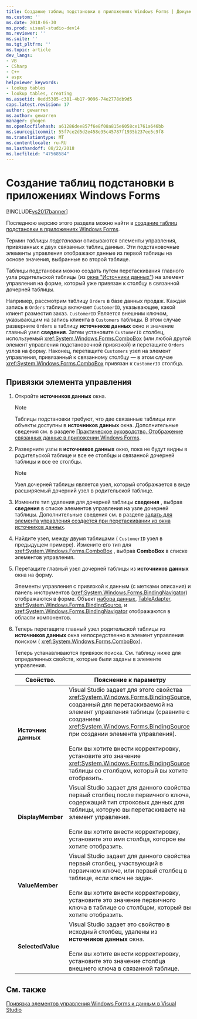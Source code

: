 ```yaml
---
title: Создание таблиц подстановки в приложениях Windows Forms | Документация Майкрософт
ms.custom: ''
ms.date: 2018-06-30
ms.prod: visual-studio-dev14
ms.reviewer: ''
ms.suite: ''
ms.tgt_pltfrm: ''
ms.topic: article
dev_langs:
- VB
- CSharp
- C++
- aspx
helpviewer_keywords:
- lookup tables
- lookup tables, creating
ms.assetid: 0edd5385-c381-4b17-9096-74e2778db9d5
caps.latest.revision: 17
author: gewarren
ms.author: gewarren
manager: ghogen
ms.openlocfilehash: a61286dee857f6e8f08a815e6058ce1761a646bb
ms.sourcegitcommit: 55f7ce2d5d2e458e35c45787f1935b237ee5c9f8
ms.translationtype: MT
ms.contentlocale: ru-RU
ms.lasthandoff: 08/22/2018
ms.locfileid: "47568584"
---
```

# <a name="create-lookup-tables-in-windows-forms-applications"></a>Создание таблиц подстановки в приложениях Windows Forms
[!INCLUDE[vs2017banner](../includes/vs2017banner.md)]

Последнюю версию этого раздела можно найти в [создание таблиц подстановки в приложениях Windows Forms](https://docs.microsoft.com/visualstudio/data-tools/create-lookup-tables-in-windows-forms-applications).  
  
  
Термин *таблицы подстановки* описываются элементы управления, привязанных к двух связанных таблиц данных. Эти подстановочные элементы управления отображают данные из первой таблицы на основе значения, выбранные во второй таблице.  
  
 Таблицы подстановки можно создать путем перетаскивания главного узла родительской таблицы (из [окна "Источники данных"](http://msdn.microsoft.com/library/0d20f699-cc95-45b3-8ecb-c7edf1f67992)) на элемент управления на форме, который уже привязан к столбцу в связанной дочерней таблицы.  
  
 Например, рассмотрим таблицу `Orders` в базе данных продаж. Каждая запись в `Orders` таблица включает `CustomerID`, указывающее, какой клиент разместил заказ. `CustomerID` Является внешним ключом, указывающим на запись клиента в `Customers` таблицы. В этом случае разверните `Orders` в таблицу **источников данных** окно и значение главный узел **сведения**. Затем установите `CustomerID` столбец, используемый <xref:System.Windows.Forms.ComboBox> (или любой другой элемент управления подстановочной привязкой) и перетащите `Orders` узлов на форму. Наконец, перетащите `Customers` узел на элемент управления, привязанный к связанному столбцу — в этом случае <xref:System.Windows.Forms.ComboBox> привязан к `CustomerID` столбца.  
  
## <a name="to-databind-a-lookup-control"></a>Привязки элемента управления  
  
1.  Откройте **источников данных** окна.  
  
    > [!NOTE]
    >  Таблицы подстановки требуют, что две связанные таблицы или объекты доступны в **источников данных** окна. Дополнительные сведения см. в разделе [Практическое руководство. Отображение связанных данные в приложении Windows Forms](../data-tools/how-to-display-related-data-in-a-windows-forms-application.md).  
  
2.  Разверните узлы в **источников данных** окно, пока не будут видны в родительской таблице и все ее столбцы и связанной дочерней таблицы и все ее столбцы.  
  
    > [!NOTE]
    >  Узел дочерней таблицы является узел, который отображается в виде расширяемый дочерний узел в родительской таблице.  
  
3.  Измените тип удаления для дочерней таблицы **сведения** , выбрав **сведения** в списке элементов управления на узле дочерней таблицы. Дополнительные сведения см. в разделе [задать для элемента управления создается при перетаскивании из окна источников данных](../data-tools/set-the-control-to-be-created-when-dragging-from-the-data-sources-window.md).  
  
4.  Найдите узел, между двумя таблицами ( `CustomerID` узел в предыдущем примере). Измените его тип для <xref:System.Windows.Forms.ComboBox> , выбрав **ComboBox** в списке элементов управления.  
  
5.  Перетащите главный узел дочерней таблицы из **источников данных** окна на форму.  
  
     Элементы управления с привязкой к данным (с метками описания) и панель инструментов (<xref:System.Windows.Forms.BindingNavigator>) отображаются в форме. Объект [набора данных](../data-tools/dataset-tools-in-visual-studio.md), [TableAdapter](../data-tools/tableadapter-overview.md), <xref:System.Windows.Forms.BindingSource>, и <xref:System.Windows.Forms.BindingNavigator> отображаются в области компонентов.  
  
6.  Теперь перетащите главный узел родительской таблицы из **источников данных** окна непосредственно в элемент управления поиском ( <xref:System.Windows.Forms.ComboBox>).  
  
     Теперь устанавливаются привязок поиска. См. таблицу ниже для определенных свойств, которые были заданы в элементе управления.  
  
    |Свойство.|Пояснение к параметру|  
    |--------------|----------------------------|  
    |**Источник данных**|Visual Studio задает для этого свойства <xref:System.Windows.Forms.BindingSource>, созданный для перетаскиваемой на элемент управления таблицы (сравните с созданием <xref:System.Windows.Forms.BindingSource> при создании элемента управления).<br /><br /> Если вы хотите внести корректировку, установите это значение <xref:System.Windows.Forms.BindingSource> таблицы со столбцом, который вы хотите отобразить.|  
    |**DisplayMember**|Visual Studio задает для данного свойства первый столбец после первичного ключа, содержащий тип строковых данных для таблицы, которую вы перетаскиваете на элемент управления.<br /><br /> Если вы хотите внести корректировку, установите это имя столбца, которое вы хотите отобразить.|  
    |**ValueMember**|Visual Studio задает для данного свойства первый столбец, участвующий в первичном ключе, или первый столбец в таблице, если ключ не задан.<br /><br /> Если вы хотите внести корректировку, установите это значение первичного ключа в таблице со столбцом, который вы хотите отобразить.|  
    |**SelectedValue**|Visual Studio задает это свойство в исходный столбец, удалены из **источников данных** окна.<br /><br /> Если вы хотите внести корректировку, установите это значение столбца внешнего ключа в связанной таблице.|  
  
## <a name="see-also"></a>См. также  
 [Привязка элементов управления Windows Forms к данным в Visual Studio](../data-tools/bind-windows-forms-controls-to-data-in-visual-studio.md)

